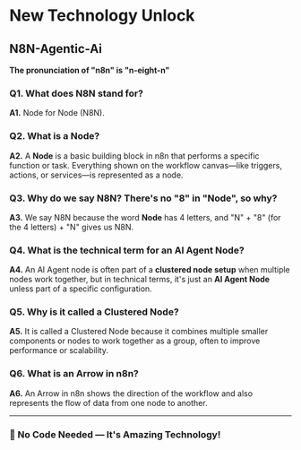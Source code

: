 # New Technology Unlock

## N8N-Agentic-Ai

**The pronunciation of "n8n" is "n-eight-n"**

### Q1. What does **N8N** stand for?
**A1.** Node for Node (N8N).

### Q2. What is a Node?
**A2.** A **Node** is a basic building block in n8n that performs a specific function or task. Everything shown on the workflow canvas—like triggers, actions, or services—is represented as a node.

### Q3. Why do we say N8N? There's no "8" in "Node", so why?
**A3.** We say N8N because the word **Node** has 4 letters, and "N" + "8" (for the 4 letters) + "N" gives us N8N.

### Q4. What is the technical term for an AI Agent Node?
**A4.** An AI Agent node is often part of a **clustered node setup** when multiple nodes work together, but in technical terms, it's just an **AI Agent Node** unless part of a specific configuration.

### Q5. Why is it called a Clustered Node?
**A5.** It is called a Clustered Node because it combines multiple smaller components or nodes to work together as a group, often to improve performance or scalability.

### Q6. What is an Arrow in n8n?
**A6.** An Arrow in n8n shows the direction of the workflow and also represents the flow of data from one node to another.

---

### 🚀 No Code Needed — It's Amazing Technology!
